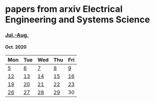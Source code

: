 # papers from arxiv Electrical Engineering and Systems Science

### [Jul.-Aug.](2020.md)



#### Oct. 2020
| Mon                           | Tue                           | Wed                           | Thu                           | Fri                           |
| ----------------------------- | ----------------------------- | ----------------------------- | ----------------------------- | ----------------------------- |
[5](2020/202010/20201005.md)  | [6](2020/202010/20201006.md)  | [7](2020/202010/20201007.md)  | [8](2020/202010/20201008.md)   | [9](2020/202010/20201009.md)   |
[12](2020/202010/20201012.md) | [13](2020/202010/20201013.md) | [14](2020/202010/20201014.md) | [15](2020/202010/20201015.md)  | [16](2020/202010/20201016.md)  |
[19](2020/202010/20201019.md) | [20](2020/202010/20201020.md) | [21](2020/202010/20201021.md) | [22](2020/202010/20201022.md)  | [23](2020/202010/20201023.md) |
[26](2020/202010/20201026.md) | [27](2020/202010/20201027.md) | [28](2020/202010/20201028.md) | [29](2020/202010/20201029.md) | 30 |